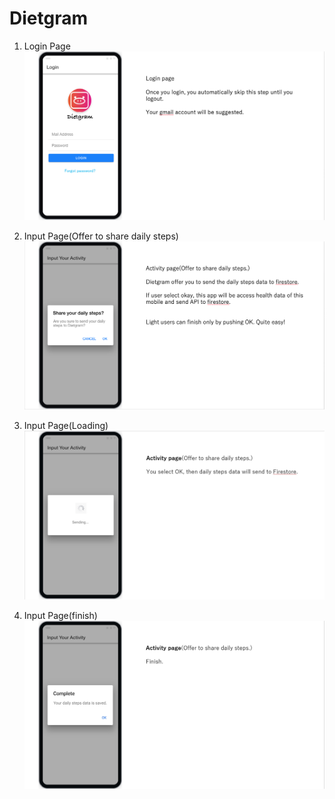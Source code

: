 # Dietgram


1. Login Page
![login](https://github.com/qwertytoki/Dietgram/blob/master/slides/LoginPage.png)


2. Input Page(Offer to share daily steps)
![alert](https://github.com/qwertytoki/Dietgram/blob/master/slides/InputPageAlert.png)

3. Input Page(Loading)
![loading](https://github.com/qwertytoki/Dietgram/blob/master/slides/InputPageLoading.png)

4. Input Page(finish)
![finish](https://github.com/qwertytoki/Dietgram/blob/master/slides/finish.png)

